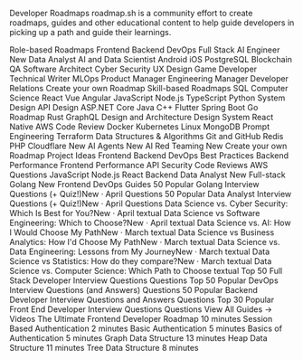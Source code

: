 Developer Roadmaps
roadmap.sh is a community effort to create roadmaps, guides and other educational content to help guide developers in picking up a path and guide their learnings.

Role-based Roadmaps
Frontend
Backend
DevOps
Full Stack
AI Engineer
New
Data Analyst
AI and Data Scientist
Android
iOS
PostgreSQL
Blockchain
QA
Software Architect
Cyber Security
UX Design
Game Developer
Technical Writer
MLOps
Product Manager
Engineering Manager
Developer Relations
Create your own Roadmap
Skill-based Roadmaps
SQL
Computer Science
React
Vue
Angular
JavaScript
Node.js
TypeScript
Python
System Design
API Design
ASP.NET Core
Java
C++
Flutter
Spring Boot
Go Roadmap
Rust
GraphQL
Design and Architecture
Design System
React Native
AWS
Code Review
Docker
Kubernetes
Linux
MongoDB
Prompt Engineering
Terraform
Data Structures & Algorithms
Git and GitHub
Redis
PHP
Cloudflare
New
AI Agents
New
AI Red Teaming
New
Create your own Roadmap
Project Ideas
Frontend
Backend
DevOps
Best Practices
Backend Performance
Frontend Performance
API Security
Code Reviews
AWS
Questions
JavaScript
Node.js
React
Backend
Data Analyst
New
Full-stack
Golang
New
Frontend
DevOps
Guides
50 Popular Golang Interview Questions (+ Quiz!)New · April
Questions
50 Popular Data Analyst Interview Questions (+ Quiz!)New · April
Questions
Data Science vs. Cyber Security: Which Is Best for You?New · April
textual
Data Science vs Software Engineering: Which to Choose?New · April
textual
Data Science vs. AI: How I Would Choose My PathNew · March
textual
Data Science vs Business Analytics: How I'd Choose My PathNew · March
textual
Data Science vs. Data Engineering: Lessons from My JourneyNew · March
textual
Data Science vs Statistics: How do they compare?New · March
textual
Data Science vs. Computer Science: Which Path to Choose
textual
Top 50 Full Stack Developer Interview Questions
Questions
Top 50 Popular DevOps Interview Questions (and Answers)
Questions
50 Popular Backend Developer Interview Questions and Answers
Questions
Top 30 Popular Front End Developer Interview Questions
Questions
View All Guides →
Videos
The Ultimate Frontend Developer Roadmap
10 minutes
Session Based Authentication
2 minutes
Basic Authentication
5 minutes
Basics of Authentication
5 minutes
Graph Data Structure
13 minutes
Heap Data Structure
11 minutes
Tree Data Structure
8 minutes
